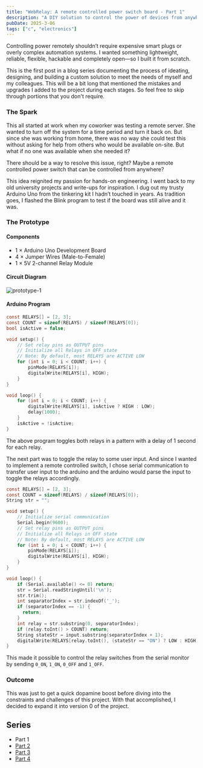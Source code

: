 ```yaml
---
title: "WebRelay: A remote controlled power switch board - Part 1"
description: "A DIY solution to control the power of devices from anywhere"
pubDate: 2025-3-06
tags: ["c", "electronics"]
---
```

Controlling power remotely shouldn’t require expensive smart plugs or overly complex automation systems.
I wanted something lightweight, reliable, flexible, hackable and completely open—so I built it from scratch.

This is the first post in a blog series documenting the process of ideating, designing, and building a
custom solution to meet the needs of myself and my colleagues. This will be a bit long
that mentioned the mistakes and upgrades I added to the project during each stages. So feel free
to skip through portions that you don't require.

### The Spark
This all started at work when my coworker was testing a remote server. She wanted to
turn off the system for a time period and turn it back on. But since she was working
from home, there was no way she could test this without asking for help from others
who would be available on-site. But what if no one was available when she needed it?

There should be a way to resolve this issue, right? Maybe a remote controlled power
switch that can be controlled from anywhere?

This idea reignited my passion for hands-on engineering.
I went back to my old university projects and write-ups for inspiration. I dug out my trusty Arduino Uno
from the tinkering kit I hadn’t touched in years. As tradition goes, I flashed the Blink program to test
if the board was still alive and it was.

### The Prototype
#### Components
- 1 × Arduino Uno Development Board
- 4 × Jumper Wires (Male-to-Female)
- 1 × 5V 2-channel Relay Module

#### Circuit Diagram
![prototype-1](https://u.cubeupload.com/serenevoid/Nt6SQC.jpg)

#### Arduino Program
```c
const RELAYS[] = [2, 3];
const COUNT = sizeof(RELAYS) / sizeof(RELAYS[0]);
bool isActive = false;

void setup() {
    // Set relay pins as OUTPUT pins
    // Initialize all Relays in OFF state
    // Note: By default, most RELAYS are ACTIVE LOW
    for (int i = 0; i < COUNT; i++) {
        pinMode(RELAYS[i]);
        digitalWrite(RELAYS[i], HIGH);
    }
}

void loop() {
    for (int i = 0; i < COUNT; i++) {
        digitalWrite(RELAYS[i], isActive ? HIGH : LOW);
        delay(1000);
    }
    isActive = !isActive;
}
```

The above program toggles both relays in a pattern with a delay of 1 second
for each relay.

The next part was to toggle the relay to some user input. And since I wanted to
implement a remote controlled switch, I chose serial communication to transfer
user input to the arduino and the arduino would parse the input to toggle the
relays accordingly.

```c
const RELAYS[] = [2, 3];
const COUNT = sizeof(RELAYS) / sizeof(RELAYS[0]);
String str = "";

void setup() {
    // Initialize serial communication
    Serial.begin(9600);
    // Set relay pins as OUTPUT pins
    // Initialize all Relays in OFF state
    // Note: By default, most RELAYS are ACTIVE LOW
    for (int i = 0; i < COUNT; i++) {
        pinMode(RELAYS[i]);
        digitalWrite(RELAYS[i], HIGH);
    }
}

void loop() {
    if (Serial.available() <= 0) return;
    str = Serial.readStringUntil('\n');
    str.trim();
    int separatorIndex = str.indexOf('_');
    if (separatorIndex == -1) {
      return;
    }
    int relay = str.substring(0, separatorIndex);
    if (relay.toInt() > COUNT) return;
    String stateStr = input.substring(separatorIndex + 1);
    digitalWrite(RELAYS[relay.toInt(), (stateStr == "ON") ? LOW : HIGH);
}
```

This made it possible to control the relay switches from the serial monitor
by sending `0_ON`, `1_ON`, `0_OFF` and `1_OFF`.

### Outcome
This was just to get a quick dopamine boost before diving into the constraints
and challenges of this project. With that accomplished, I decided to expand it
into version 0 of the project.

## Series
- Part 1
- [Part 2](/blog/diy-web-relay-switch-part-2)
- [Part 3](/blog/diy-web-relay-switch-part-3)
- [Part 4](/blog/diy-web-relay-switch-part-4)
